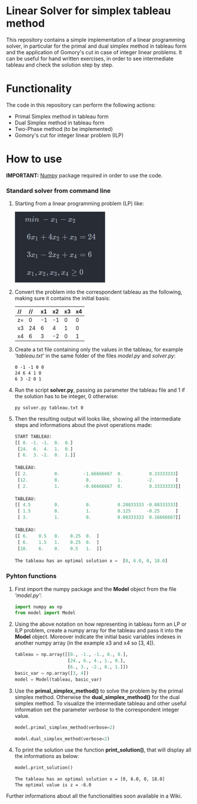 # Linear Solver for simplex tableau method
This repository contains a simple implementation of a linear programming solver, in particular for the primal and dual simplex method in tableau form and the application of Gomory's cut in case of integer linear problems. It can be useful for hand written exercises, in order to see intermediate tableau and check the solution step by step.

# Functionality
The code in this repository can perform the following actions:
* Primal Simplex method in tableau form
* Dual Simplex method in tableau form
* Two-Phase method (to be implemented)
* Gomory's cut for integer linear problem (ILP)

# How to use

**IMPORTANT:** [Numpy](www.numpy.org) package required in order to use the code.

### Standard solver from command line

1. Starting from a linear programming problem (LP) like:

    ![LP Problem](/Images/problem.jpg)

2. Convert the problem into the correspondent tableau as the following, making sure it contains the initial basis:

    | // | // | x1 | x2 | x3 | x4 |
    | -- | -- | -- | -- | -- | -- |
    | z= |  0 | -1 | -1 |  0 |  0 |
    | x3 | 24 |  6 |  4 |  1 |  0 |
    | x4 |  6 |  3 | -2 |  0 |  1 |

3. Create a txt file containing only the values in the tableau, for example *'tableau.txt'* in the same folder of the files *model.py* and *solver.py*:

    ```
    0 -1 -1 0 0
    24 6 4 1 0
    6 3 -2 0 1
    ```

4. Run the script **solver.py**, passing as parameter the tableau file and 1 if the solution has to be integer, 0 otherwise:

    ```console
    py solver.py tableau.txt 0
    ```

5. Then the resulting output will looks like, showing all the intermediate steps and informations about the pivot operations made:

    ```python
    START TABLEAU:        
    [[ 0. -1. -1.  0.  0.]
     [24.  6.  4.  1.  0.]
     [ 6.  3. -2.  0.  1.]]

    TABLEAU:
    [[ 2.          0.         -1.66666667  0.          0.33333333]
     [12.          0.          8.          1.         -2.        ]
     [ 2.          1.         -0.66666667  0.          0.33333333]]

    TABLEAU:
    [[ 4.5         0.          0.          0.20833333 -0.08333333]
     [ 1.5         0.          1.          0.125      -0.25      ]
     [ 3.          1.          0.          0.08333333  0.16666667]]

    TABLEAU:
    [[ 6.    0.5   0.    0.25  0.  ]
     [ 6.    1.5   1.    0.25  0.  ]
     [18.    6.    0.    0.5   1.  ]]

    The tableau has an optimal solution x =  [0, 6.0, 0, 18.0]
    ```

### Pyhton functions

1. First import the numpy package and the **Model** object from the file *'model.py'*:

    ```python
    import numpy as np
    from model import Model
    ```

2. Using the above notation on how representing in tableau form an LP or ILP problem, create a numpy array for the tableau and pass it into the **Model** object. Moreover indicate the initial basic variables indexes in another numpy array (in the example x3 and x4 so [3, 4]).

    ```python
    tableau = np.array([[0., -1., -1., 0., 0.],
                        [24., 6., 4., 1., 0.],
                        [6., 3., -2., 0., 1.]])
    basic_var = np.array([3, 4])
    model = Model(tableau, basic_var)
    ```

3. Use the **primal_simplex_method()** to solve the problem by the primal simplex method. Otherwise the **dual_simplex_method()** for the dual simplex method. To visualize the intermediate tableau and other useful information set the parameter *verbose* to the correspondent integer value.

    ```python
    model.primal_simplex_method(verbose=2)
    ```

    ```python
    model.dual_simplex_method(verbose=2)
    ```

4. To print the solution use the function **print_solution()**, that will display all the informations as below:

    ```python
    model.print_solution()
    ```

    ```console
    The tableau has an optimal solution x = [0, 6.0, 0, 18.0]
    The optimal value is z = -6.0
    ```

Further informations about all the functionalities soon available in a Wiki.